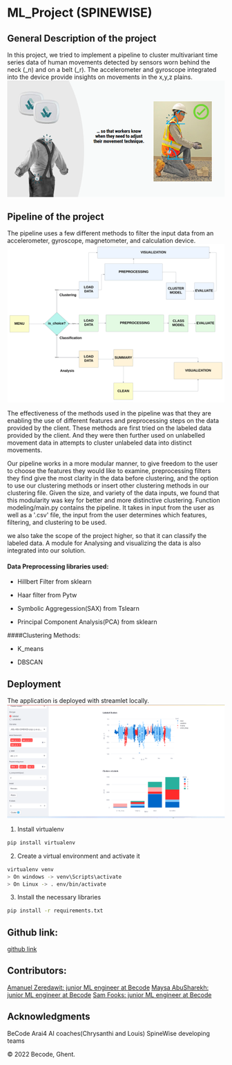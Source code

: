 # ML_Project (SPINEWISE)

## General Description of the project
In this project, we tried to implement a pipeline to cluster multivariant time series data of human movements detected by sensors worn behind the neck (_n) and on a belt (_r). The accelerometer and gyroscope integrated into the device provide insights on movements in the x,y,z plains.
![sensor image](images/logo.png)


## Pipeline of the project

The pipeline uses a few different methods to filter the input data from an accelerometer, gyroscope, magnetometer, and calculation device.  
![pipeline image](images/pipe.png)



The effectiveness of the methods used in the pipeline was that they are enabling the use of different features and preprocessing steps on the data provided by the client. 
These methods are first tried on the labeled data provided by the client. And they were then further used on unlabelled movement data in attempts to cluster unlabeled data into distinct movements.  

Our pipeline works in a more modular manner, to give freedom to the user to choose the features they would like to examine, preprocessing filters
they find give the most clarity in the data before clustering, and the option to use our clustering methods or insert other clustering methods in 
our clustering file. Given the size, and variety of the data inputs, we found that this modularity was key for better and more distinctive clustering.
Function modeling/main.py contains the pipeline.  It takes in input from the user as well as a '.csv' file, the input from the user determines which features, filtering, and clustering to be used.

we also take the scope of the project higher, so that it can classify the labeled data. A module for Analysing and visualizing the data is also integrated into
our solution.



#### Data Preprocessing libraries used:

* Hillbert Filter from sklearn

* Haar filter from Pytw

* Symbolic Aggregession(SAX) from Tslearn

* Principal Component Analysis(PCA) from sklearn

####Clustering Methods:

* K_means

* DBSCAN

## Deployment 
The application is deployed with streamlet locally. 
![pipeline image](images/output.png)

1. Install virtualenv

```bash
pip install virtualenv
```
2. Create a virtual environment and activate it
```bash
virtualenv venv
> On windows -> venv\Scripts\activate
> On Linux -> . env/bin/activate

```
3. Install the necessary libraries
```bash
pip install -r requirements.txt

```


## Github link:

[github link](https://github.com/SpineWiseTeam4/ML_Project)

## Contributors:

[Amanuel Zeredawit: junior ML engineer at Becode](https://en.wikipedia.org/wiki/ArcelorMittal)
[Maysa AbuSharekh: junior ML engineer at Becode](https://github.com/maysahassan)
[Sam Fooks: junior ML engineer at Becode](https://github.com/samuelfooks)


## Acknowledgments
BeCode Arai4 AI coaches(Chrysanthi and Louis)
SpineWise developing teams

© 2022 Becode, Ghent.










	

